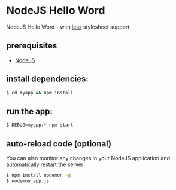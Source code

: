 # NodeJS Hello Word
NodeJS Hello Word - with [less](http://lesscss.org) stylesheet support

## prerequisites
* [NodeJS](https://nodejs.org/en/)

## install dependencies:
```cmd
$ cd myapp && npm install
```
## run the app:
```cmd
$ DEBUG=myapp:* npm start
```

## auto-reload code (optional)
You can also monitor any changes in your NodeJS application and automatically restart the server
```cmd
$ npm install nodemon -g
$ nodemon app.js
```
